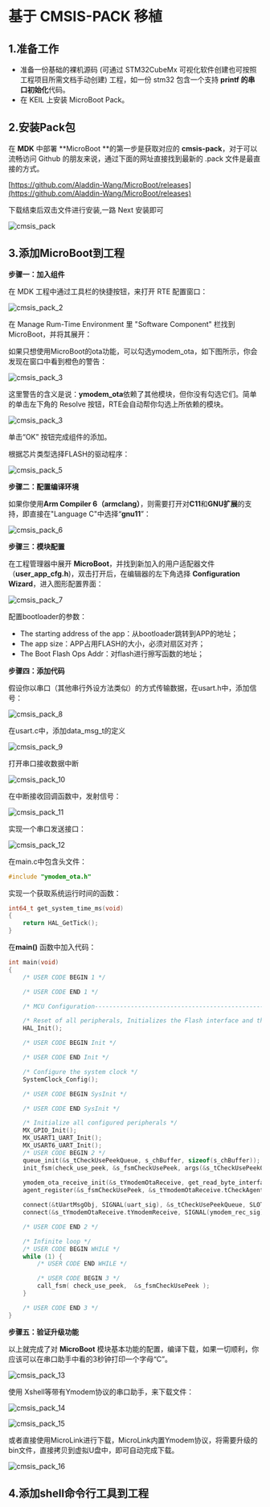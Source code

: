 # 基于 CMSIS-PACK 移植

## 1.准备工作

- 准备一份基础的裸机源码 (可通过 STM32CubeMx 可视化软件创建也可按照工程项目所需文档手动创建) 工程，如一份 stm32 包含一个支持 **printf 的串口初始化**代码。
- 在 KEIL 上安装 MicroBoot Pack。

## 2.安装Pack包

在 **MDK** 中部署 **MicroBoot **的第一步是获取对应的 **cmsis-pack**，对于可以流畅访问 Github 的朋友来说，通过下面的网址直接找到最新的 .pack 文件是最直接的方式。

[https://github.com/Aladdin-Wang/MicroBoot/releases](https://github.com/Aladdin-Wang/MicroBoot/releases)

下载结束后双击文件进行安装,一路 Next 安装即可

![cmsis_pack](..\images\quick-start\cmsis_pack.png)

## 3.添加MicroBoot到工程

**步骤一：加入组件** 

在 MDK 工程中通过工具栏的快捷按钮，来打开 RTE 配置窗口：

![cmsis_pack_2](..\images\quick-start\cmsis_pack_2.png)

在 Manage Rum-Time Environment 里 "Software Component" 栏找到 MicroBoot，并将其展开：

如果只想使用MicroBoot的ota功能，可以勾选ymodem_ota，如下图所示，你会发现在窗口中看到橙色的警告：

![cmsis_pack_3](..\images\quick-start\cmsis_pack_4.jpg)

这里警告的含义是说：**ymodem_ota**依赖了其他模块，但你没有勾选它们。简单的单击左下角的 Resolve 按钮，RTE会自动帮你勾选上所依赖的模块。

![cmsis_pack_3](..\images\quick-start\cmsis_pack_3.jpg)

单击“OK” 按钮完成组件的添加。

根据芯片类型选择FLASH的驱动程序：

![cmsis_pack_5](..\images\quick-start\cmsis_pack_5.jpg)

**步骤二：配置编译环境**

如果你使用**Arm Compiler 6（armclang）**，则需要打开对**C11**和**GNU扩展**的支持，即直接在"Language C"中选择“**gnu11**”：

![cmsis_pack_6](..\images\quick-start\cmsis_pack_6.jpg)

**步骤三：模块配置**

在工程管理器中展开 **MicroBoot**，并找到新加入的用户适配器文件（**user_app_cfg.h**)，双击打开后，在编辑器的左下角选择 **Configuration Wizard**，进入图形配置界面：

![cmsis_pack_7](..\images\quick-start\cmsis_pack_7.jpg)

配置bootloader的参数：

- The starting address of the app：从bootloader跳转到APP的地址；
- The app size：APP占用FLASH的大小，必须对扇区对齐；
- The Boot Flash Ops Addr：对flash进行擦写函数的地址；

**步骤四：添加代码**

假设你以串口（其他串行外设方法类似）的方式传输数据，在usart.h中，添加信号：

![cmsis_pack_8](..\images\quick-start\cmsis_pack_8.png)

在usart.c中，添加data_msg_t的定义

![cmsis_pack_9](..\images\quick-start\cmsis_pack_9.png)

打开串口接收数据中断

![cmsis_pack_10](..\images\quick-start\cmsis_pack_10.jpg)

在中断接收回调函数中，发射信号：

![cmsis_pack_11](..\images\quick-start\cmsis_pack_11.jpg)

实现一个串口发送接口：

![cmsis_pack_12](..\images\quick-start\cmsis_pack_12.jpg)



在main.c中包含头文件：

```c
#include "ymodem_ota.h"
```

实现一个获取系统运行时间的函数：

```c
int64_t get_system_time_ms(void)
{
    return HAL_GetTick();
}
```

在**main()** 函数中加入代码：

```c
int main(void)
{
    /* USER CODE BEGIN 1 */

    /* USER CODE END 1 */

    /* MCU Configuration--------------------------------------------------------*/

    /* Reset of all peripherals, Initializes the Flash interface and the Systick. */
    HAL_Init();

    /* USER CODE BEGIN Init */

    /* USER CODE END Init */

    /* Configure the system clock */
    SystemClock_Config();

    /* USER CODE BEGIN SysInit */

    /* USER CODE END SysInit */

    /* Initialize all configured peripherals */
    MX_GPIO_Init();
    MX_USART1_UART_Init();
    MX_USART6_UART_Init();
    /* USER CODE BEGIN 2 */
    queue_init(&s_tCheckUsePeekQueue, s_chBuffer, sizeof(s_chBuffer));
    init_fsm(check_use_peek, &s_fsmCheckUsePeek, args(&s_tCheckUsePeekQueue));
		
    ymodem_ota_receive_init(&s_tYmodemOtaReceive, get_read_byte_interface(&s_fsmCheckUsePeek));
    agent_register(&s_fsmCheckUsePeek, &s_tYmodemOtaReceive.tCheckAgent);

    connect(&tUartMsgObj, SIGNAL(uart_sig), &s_tCheckUsePeekQueue, SLOT(enqueue_bytes));
    connect(&s_tYmodemOtaReceive.tYmodemReceive, SIGNAL(ymodem_rec_sig), &huart6, SLOT(uart_sent_data));

    /* USER CODE END 2 */

    /* Infinite loop */
    /* USER CODE BEGIN WHILE */
    while (1) {
        /* USER CODE END WHILE */

        /* USER CODE BEGIN 3 */
        call_fsm( check_use_peek,  &s_fsmCheckUsePeek );
    }

    /* USER CODE END 3 */
}
```

**步骤五：验证升级功能**

以上就完成了对 **MicroBoot** 模块基本功能的配置，编译下载，如果一切顺利，你应该可以在串口助手中看的3秒钟打印一个字母“C”。

![cmsis_pack_13](..\images\quick-start\cmsis_pack_13.png)



使用 Xshell等带有Ymodem协议的串口助手，来下载文件：

![cmsis_pack_14](..\images\quick-start\cmsis_pack_14.jpg)

![cmsis_pack_15](..\images\quick-start\cmsis_pack_15.jpg)

或者直接使用MicroLink进行下载，MicroLink内置Ymodem协议，将需要升级的bin文件，直接拷贝到虚拟U盘中，即可自动完成下载。

![cmsis_pack_16](..\images\quick-start\cmsis_pack_16.png)



## 4.添加shell命令行工具到工程